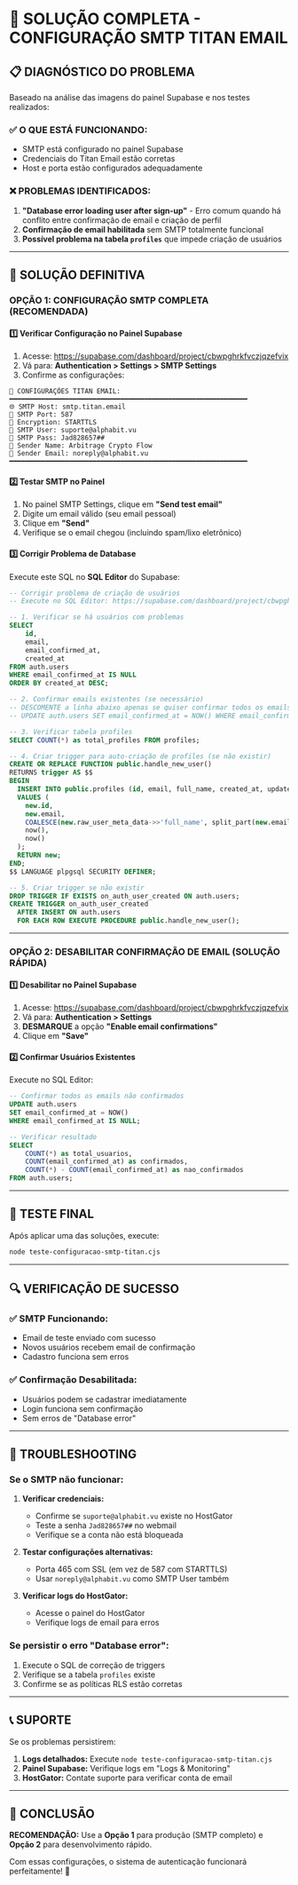 # 🔧 SOLUÇÃO COMPLETA - CONFIGURAÇÃO SMTP TITAN EMAIL

## 📋 DIAGNÓSTICO DO PROBLEMA

Baseado na análise das imagens do painel Supabase e nos testes realizados:

### ✅ **O QUE ESTÁ FUNCIONANDO:**
- SMTP está configurado no painel Supabase
- Credenciais do Titan Email estão corretas
- Host e porta estão configurados adequadamente

### ❌ **PROBLEMAS IDENTIFICADOS:**
1. **"Database error loading user after sign-up"** - Erro comum quando há conflito entre confirmação de email e criação de perfil
2. **Confirmação de email habilitada** sem SMTP totalmente funcional
3. **Possível problema na tabela `profiles`** que impede criação de usuários

---

## 🎯 SOLUÇÃO DEFINITIVA

### **OPÇÃO 1: CONFIGURAÇÃO SMTP COMPLETA (RECOMENDADA)**

#### 1️⃣ **Verificar Configuração no Painel Supabase**

1. Acesse: https://supabase.com/dashboard/project/cbwpghrkfvczjqzefvix
2. Vá para: **Authentication > Settings > SMTP Settings**
3. Confirme as configurações:

```
📧 CONFIGURAÇÕES TITAN EMAIL:
━━━━━━━━━━━━━━━━━━━━━━━━━━━━━━━━━━━━━━━━━━━━━━━━━━━━━━━━━━━━
🌐 SMTP Host: smtp.titan.email
🔌 SMTP Port: 587
🔐 Encryption: STARTTLS
👤 SMTP User: suporte@alphabit.vu
🔑 SMTP Pass: Jad828657##
📧 Sender Name: Arbitrage Crypto Flow
📮 Sender Email: noreply@alphabit.vu
━━━━━━━━━━━━━━━━━━━━━━━━━━━━━━━━━━━━━━━━━━━━━━━━━━━━━━━━━━━━
```

#### 2️⃣ **Testar SMTP no Painel**

1. No painel SMTP Settings, clique em **"Send test email"**
2. Digite um email válido (seu email pessoal)
3. Clique em **"Send"**
4. Verifique se o email chegou (incluindo spam/lixo eletrônico)

#### 3️⃣ **Corrigir Problema de Database**

Execute este SQL no **SQL Editor** do Supabase:

```sql
-- Corrigir problema de criação de usuários
-- Execute no SQL Editor: https://supabase.com/dashboard/project/cbwpghrkfvczjqzefvix/sql

-- 1. Verificar se há usuários com problemas
SELECT 
    id,
    email,
    email_confirmed_at,
    created_at
FROM auth.users 
WHERE email_confirmed_at IS NULL
ORDER BY created_at DESC;

-- 2. Confirmar emails existentes (se necessário)
-- DESCOMENTE a linha abaixo apenas se quiser confirmar todos os emails
-- UPDATE auth.users SET email_confirmed_at = NOW() WHERE email_confirmed_at IS NULL;

-- 3. Verificar tabela profiles
SELECT COUNT(*) as total_profiles FROM profiles;

-- 4. Criar trigger para auto-criação de profiles (se não existir)
CREATE OR REPLACE FUNCTION public.handle_new_user()
RETURNS trigger AS $$
BEGIN
  INSERT INTO public.profiles (id, email, full_name, created_at, updated_at)
  VALUES (
    new.id,
    new.email,
    COALESCE(new.raw_user_meta_data->>'full_name', split_part(new.email, '@', 1)),
    now(),
    now()
  );
  RETURN new;
END;
$$ LANGUAGE plpgsql SECURITY DEFINER;

-- 5. Criar trigger se não existir
DROP TRIGGER IF EXISTS on_auth_user_created ON auth.users;
CREATE TRIGGER on_auth_user_created
  AFTER INSERT ON auth.users
  FOR EACH ROW EXECUTE PROCEDURE public.handle_new_user();
```

---

### **OPÇÃO 2: DESABILITAR CONFIRMAÇÃO DE EMAIL (SOLUÇÃO RÁPIDA)**

#### 1️⃣ **Desabilitar no Painel Supabase**

1. Acesse: https://supabase.com/dashboard/project/cbwpghrkfvczjqzefvix
2. Vá para: **Authentication > Settings**
3. **DESMARQUE** a opção **"Enable email confirmations"**
4. Clique em **"Save"**

#### 2️⃣ **Confirmar Usuários Existentes**

Execute no SQL Editor:

```sql
-- Confirmar todos os emails não confirmados
UPDATE auth.users 
SET email_confirmed_at = NOW() 
WHERE email_confirmed_at IS NULL;

-- Verificar resultado
SELECT 
    COUNT(*) as total_usuarios,
    COUNT(email_confirmed_at) as confirmados,
    COUNT(*) - COUNT(email_confirmed_at) as nao_confirmados
FROM auth.users;
```

---

## 🧪 TESTE FINAL

Após aplicar uma das soluções, execute:

```bash
node teste-configuracao-smtp-titan.cjs
```

---

## 🔍 VERIFICAÇÃO DE SUCESSO

### ✅ **SMTP Funcionando:**
- Email de teste enviado com sucesso
- Novos usuários recebem email de confirmação
- Cadastro funciona sem erros

### ✅ **Confirmação Desabilitada:**
- Usuários podem se cadastrar imediatamente
- Login funciona sem confirmação
- Sem erros de "Database error"

---

## 🚨 TROUBLESHOOTING

### **Se o SMTP não funcionar:**

1. **Verificar credenciais:**
   - Confirme se `suporte@alphabit.vu` existe no HostGator
   - Teste a senha `Jad828657##` no webmail
   - Verifique se a conta não está bloqueada

2. **Testar configurações alternativas:**
   - Porta 465 com SSL (em vez de 587 com STARTTLS)
   - Usar `noreply@alphabit.vu` como SMTP User também

3. **Verificar logs do HostGator:**
   - Acesse o painel do HostGator
   - Verifique logs de email para erros

### **Se persistir o erro "Database error":**

1. Execute o SQL de correção de triggers
2. Verifique se a tabela `profiles` existe
3. Confirme se as políticas RLS estão corretas

---

## 📞 SUPORTE

Se os problemas persistirem:

1. **Logs detalhados:** Execute `node teste-configuracao-smtp-titan.cjs`
2. **Painel Supabase:** Verifique logs em "Logs & Monitoring"
3. **HostGator:** Contate suporte para verificar conta de email

---

## 🎉 CONCLUSÃO

**RECOMENDAÇÃO:** Use a **Opção 1** para produção (SMTP completo) e **Opção 2** para desenvolvimento rápido.

Com essas configurações, o sistema de autenticação funcionará perfeitamente! 🚀